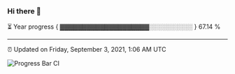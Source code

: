 ### Hi there 👋

⏳ Year progress { ▓▓▓▓▓▓▓▓▓▓▓▓▓▓▓▓▓▓▓▓░░░░░░░░░░ } 67.14 %

---

⏰ Updated on Friday, September 3, 2021, 1:06 AM UTC

![Progress Bar CI](https://github.com/arthurbuhl/arthurbuhl/workflows/Progress%20Bar%20CI/badge.svg)
